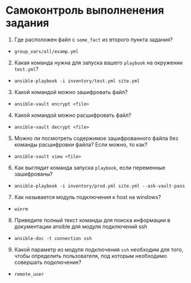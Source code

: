 # Самоконтроль выполненения задания

1. Где расположен файл с `some_fact` из второго пункта задания?
  * `group_vars/all/examp.yml`
2. Какая команда нужна для запуска вашего `playbook` на окружении `test.yml`?
  * `ansible-playbook -i inventory/test.yml site.yml`
3. Какой командой можно зашифровать файл?
  * `ansible-vault encrypt <file>`
4. Какой командой можно расшифровать файл?
  * `ansible-vault decrypt <file>`
5. Можно ли посмотреть содержимое зашифрованного файла без команды расшифровки файла? Если можно, то как?
  * `ansible-vault view <file>`
6. Как выглядит команда запуска `playbook`, если переменные зашифрованы?
  * `ansible-playbook -i inventory/prod.yml site.yml --ask-vault-pass`
7. Как называется модуль подключения к host на windows?
  * `winrm`
8. Приведите полный текст команды для поиска информации в документации ansible для модуля подключений ssh
  * `ansible-doc -t connection ssh`
9. Какой параметр из модуля подключения `ssh` необходим для того, чтобы определить пользователя, под которым необходимо совершать подключение?
  * `remote_user`
